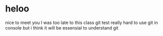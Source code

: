 # heloo
nice to meet you
I was too late to this class 
git test 
really hard to use git in console
but i think it will be essensial to understand git
